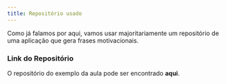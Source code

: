 ```yaml
---
title: Repositório usado
---
```


Como já falamos por aqui, vamos usar majoritariamente um repositório de uma aplicação que gera frases motivacionais.

### Link do Repositório

O repositório do exemplo da aula pode ser encontrado **aqui**.

